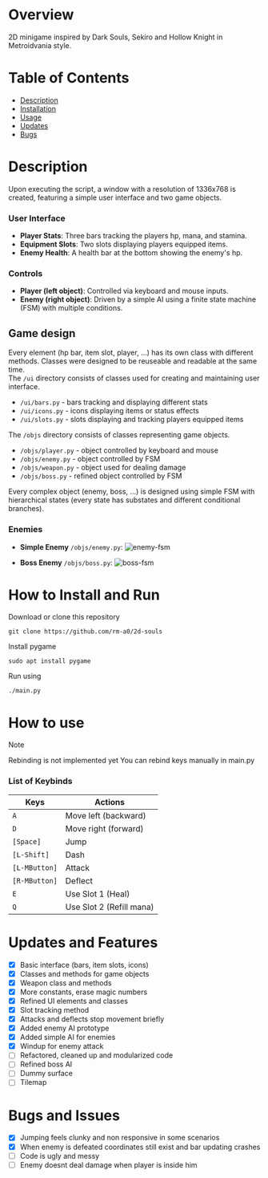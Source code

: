 # Overview
2D minigame inspired by Dark Souls, Sekiro and Hollow Knight in Metroidvania style.

# Table of Contents
- [Description](#description)
- [Installation](#how-to-install-and-run)
- [Usage](#how-to-use)
- [Updates](#updates-and-features)
- [Bugs](#bugs-and-issues)

# Description
Upon executing the script, a window with a resolution of 1336x768 is created, featuring a simple user interface and two game objects.

### User Interface
- **Player Stats**: Three bars tracking the players hp, mana, and stamina.
- **Equipment Slots**: Two slots displaying players equipped items.
- **Enemy Health**: A health bar at the bottom showing the enemy's hp.

### Controls
- **Player (left object)**: Controlled via keyboard and mouse inputs.
- **Enemy (right object)**: Driven by a simple AI using a finite state machine (FSM) with multiple conditions.

## Game design
Every element (hp bar, item slot, player, ...) has its own class with different methods. Classes were designed to be reuseable and readable at the same time. \
The `/ui` directory consists of classes used for creating and maintaining user interface. 
- `/ui/bars.py` - bars tracking and displaying different stats
- `/ui/icons.py` - icons displaying items or status effects
- `/ui/slots.py` - slots displaying and tracking players equipped items

The `/objs` directory consists of classes representing game objects. 
- `/objs/player.py` - object controlled by keyboard and mouse
- `/objs/enemy.py` - object controlled by FSM
- `/objs/weapon.py` - object used for dealing damage
- `/objs/boss.py` - refined object controlled by FSM

Every complex object (enemy, boss, ...) is designed using simple FSM with hierarchical states (every state has substates and different conditional branches). 

### Enemies
- **Simple Enemy** `/objs/enemy.py`:
    ![enemy-fsm](
https://viewer.diagrams.net/index.html?tags=%7B%7D&highlight=0000ff&edit=_blank&layers=1&nav=1&title=enemy-fsm.drawio#R7VnbctowEP0aHsNYErbJI%2BGSdEIzTEhT8qixha3WtogQt359ZZCxfImTkoBJpk9Iq7UlHZ2zuxYN1A3X1xzP%2FO%2FMJUEDGu66gXoNCAG8NORPbNkoi2XbO4vHqatsqWFM%2FxBlVA96C%2BqSecZRMBYIOssaHRZFxBEZG%2BacrbJuUxZkZ51hjxQMYwcHRetP6gp%2FZ22bRmq%2FIdTzk5mBoUZCnDgrw9zHLltpJtRvoC5nTOxa4bpLghi9BJfdc4MXRvcL4yQSb3lgAh38cP9oDYYQoKFzc2cYdxdIrU1skg0TV%2B5fdRkXPvNYhIN%2Bar3ibBG5JH6rIXupz5CxmTQCafxFhNiow8QLwaTJF2GgRuWC%2BWaint92nuJO00y6vbU%2B2NuoXnHHCoQ5W3BHrR%2F%2FDgf2gPQmcPR8%2Bwx%2BjKejx4uEOZh7RFT4wZ1fjIE2gcLzmrCQyPVIB04CLOgyyxGsqObt%2FdLTkA11IOWHU7XqJQ4WaqZvvWG%2FcGLZ81j5VJDxDG%2FxWElVZrF%2FEcMl4YKsK3edjCpCK0nvCb5K9QFayuZr2kg08x6cSkncqoXEayomWlujsOylDI47G53OJyU%2BLBK%2FFEJwVsSHBeI3oBXI9V%2B5dCmbXtzs3nTG%2FcQup9GGapfIXhNnoxGrTo2kunjSZVGtEXAqjZhv1Mh5JQezoJHOw0One1s7962z4775Pz%2B8EvdfLYzMurhftWqN%2BzIZ3F%2FXXxq1oHlm3LdrjfsHcT%2Bl%2B5M%2B9uHcL6mNqsrwM%2BF%2BsTYaP%2Fy4q535CGWjvlU38dvnU%2FCAtxK%2FZdo69UHTgK%2Bwf9sbEU4laIQfoxQ6jSS2j3Y4xxvNYcZoJObam0exQas0LrOcQ%2B3cDUjOv%2F0ud2iDHCl3600put%2F4OzKbUZD3nATT5lwsokacTCwcxuJVnznJZZPGcqlXkSUlDqgXybYj6RBz5CpWNXVw0FEDIXXdLf%2FLwkRWEx8RKawsrvs9a6GiXRIp0LEiBQAFEE8aKuwDPo6MJqwvS57m6%2BigkNBCuQKsWuLIqnI%2FksRhvXSDB6UmO0M3cDS6lXyQnObC6jC65WIZAtV8M1Gl%2F5EI1yrPKY4fg%2FxFskrLNEuRrS%2BrFC9o4iUVwZ41XTL9Iqdg5uKpWfch2IVDcOlc6Gir62MDGJ8RcGDmitQS2tsnRfzyXxD%2FfIDnq9cjAi676b%2FDu2SQ%2FsmO%2Bn8B#%7B%22pageId%22%3A%22XxzA5qAW1PiLPIhqlTAl%22%7D
)

- **Boss Enemy** `/objs/boss.py`:
    ![boss-fsm](fsm/boss-fsm.jpg)

# How to Install and Run
Download or clone this repository
```
git clone https://github.com/rm-a0/2d-souls
```
Install pygame
```
sudo apt install pygame
```
Run using
```
./main.py
```

# How to use
> [!NOTE]
> Rebinding is not implemented yet
> You can rebind keys manually in main.py

### List of Keybinds
| Keys                      | Actions                                       |
|---------------------------|-----------------------------------------------|
| `A`                       | Move left (backward)                          |
| `D`                       | Move right (forward)                          |
| `[Space]`                 | Jump                                          |
| `[L-Shift]`               | Dash                                          |
| `[L-MButton]`             | Attack                                        |
| `[R-MButton]`             | Deflect                                       |
| `E`                       | Use Slot 1 (Heal)                             |
| `Q`                       | Use Slot 2 (Refill mana)                      |

# Updates and Features
- [x] Basic interface (bars, item slots, icons)
- [x] Classes and methods for game objects
- [x] Weapon class and methods
- [x] More constants, erase magic numbers
- [x] Refined UI elements and classes
- [x] Slot tracking method
- [x] Attacks and deflects stop movement briefly
- [x] Added enemy AI prototype
- [x] Added simple AI for enemies
- [x] Windup for enemy attack
- [ ] Refactored, cleaned up and modularized code
- [ ] Refined boss AI 
- [ ] Dummy surface
- [ ] Tilemap

# Bugs and Issues
- [x] Jumping feels clunky and non responsive in some scenarios
- [x] When enemy is defeated coordinates still exist and bar updating crashes
- [ ] Code is ugly and messy
- [ ] Enemy doesnt deal damage when player is inside him
